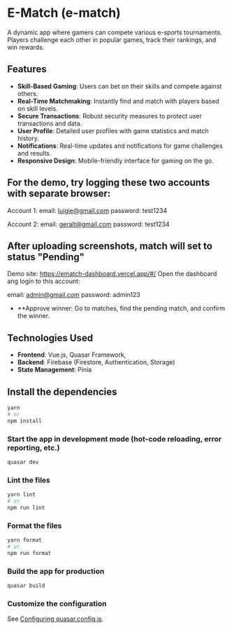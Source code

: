 # E-Match (e-match)

A dynamic app where gamers can compete various e-sports tournaments. Players challenge each other in popular games, track their rankings, and win rewards.

## Features

- **Skill-Based Gaming**: Users can bet on their skills and compete against others.
- **Real-Time Matchmaking**: Instantly find and match with players based on skill levels.
- **Secure Transactions**: Robust security measures to protect user transactions and data.
- **User Profile**: Detailed user profiles with game statistics and match history.
- **Notifications**: Real-time updates and notifications for game challenges and results.
- **Responsive Design**: Mobile-friendly interface for gaming on the go.

## For the demo, try logging these two accounts with separate browser:
Account 1:
email: luigie@gmail.com
password: test1234

Account 2:
email: geralt@gmail.com
password: test1234

## After uploading screenshots, match will set to status "Pending"
Demo site: https://ematch-dashboard.vercel.app/#/
Open the dashboard ang login to this account:

  email: admin@gmail.com
  password: admin123
- **Approve winner: Go to matches, find the pending match, and confirm the winner.

## Technologies Used

- **Frontend**: Vue.js, Quasar Framework,
- **Backend**: Firebase (Firestore, Authentication, Storage)
- **State Management**: Pinia

## Install the dependencies
```bash
yarn
# or
npm install
```

### Start the app in development mode (hot-code reloading, error reporting, etc.)
```bash
quasar dev
```


### Lint the files
```bash
yarn lint
# or
npm run lint
```


### Format the files
```bash
yarn format
# or
npm run format
```



### Build the app for production
```bash
quasar build
```

### Customize the configuration
See [Configuring quasar.config.js](https://v2.quasar.dev/quasar-cli-vite/quasar-config-js).
